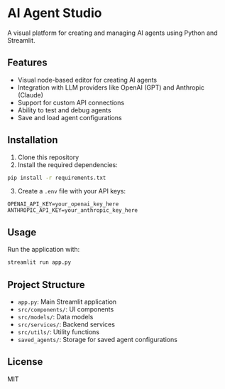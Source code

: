 # AI Agent Studio

A visual platform for creating and managing AI agents using Python and Streamlit.

## Features

- Visual node-based editor for creating AI agents
- Integration with LLM providers like OpenAI (GPT) and Anthropic (Claude)
- Support for custom API connections
- Ability to test and debug agents
- Save and load agent configurations

## Installation

1. Clone this repository
2. Install the required dependencies:

```bash
pip install -r requirements.txt
```

3. Create a `.env` file with your API keys:

```
OPENAI_API_KEY=your_openai_key_here
ANTHROPIC_API_KEY=your_anthropic_key_here
```

## Usage

Run the application with:

```bash
streamlit run app.py
```

## Project Structure

- `app.py`: Main Streamlit application
- `src/components/`: UI components
- `src/models/`: Data models
- `src/services/`: Backend services
- `src/utils/`: Utility functions
- `saved_agents/`: Storage for saved agent configurations

## License

MIT
